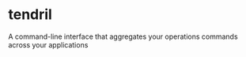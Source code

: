 # tendril
A command-line interface that aggregates your operations commands across your applications
